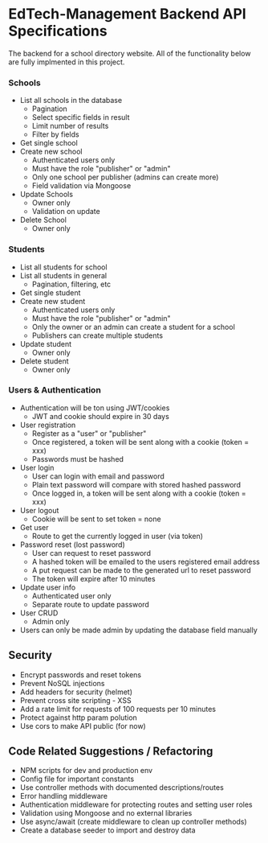 # EdTech-Management Backend API Specifications

The backend for a school directory website. All of the functionality below are fully implmented in this project.

### Schools

- List all schools in the database
  - Pagination
  - Select specific fields in result
  - Limit number of results
  - Filter by fields
- Get single school
- Create new school
  - Authenticated users only
  - Must have the role "publisher" or "admin"
  - Only one school per publisher (admins can create more)
  - Field validation via Mongoose
- Update Schools
  - Owner only
  - Validation on update
- Delete School
  - Owner only

### Students

- List all students for school
- List all students in general
  - Pagination, filtering, etc
- Get single student
- Create new student
  - Authenticated users only
  - Must have the role "publisher" or "admin"
  - Only the owner or an admin can create a student for a school
  - Publishers can create multiple students
- Update student
  - Owner only
- Delete student
  - Owner only

### Users & Authentication

- Authentication will be ton using JWT/cookies
  - JWT and cookie should expire in 30 days
- User registration
  - Register as a "user" or "publisher"
  - Once registered, a token will be sent along with a cookie (token = xxx)
  - Passwords must be hashed
- User login
  - User can login with email and password
  - Plain text password will compare with stored hashed password
  - Once logged in, a token will be sent along with a cookie (token = xxx)
- User logout
  - Cookie will be sent to set token = none
- Get user
  - Route to get the currently logged in user (via token)
- Password reset (lost password)
  - User can request to reset password
  - A hashed token will be emailed to the users registered email address
  - A put request can be made to the generated url to reset password
  - The token will expire after 10 minutes
- Update user info
  - Authenticated user only
  - Separate route to update password
- User CRUD
  - Admin only
- Users can only be made admin by updating the database field manually

## Security

- Encrypt passwords and reset tokens
- Prevent NoSQL injections
- Add headers for security (helmet)
- Prevent cross site scripting - XSS
- Add a rate limit for requests of 100 requests per 10 minutes
- Protect against http param polution
- Use cors to make API public (for now)

## Code Related Suggestions / Refactoring

- NPM scripts for dev and production env
- Config file for important constants
- Use controller methods with documented descriptions/routes
- Error handling middleware
- Authentication middleware for protecting routes and setting user roles
- Validation using Mongoose and no external libraries
- Use async/await (create middleware to clean up controller methods)
- Create a database seeder to import and destroy data
